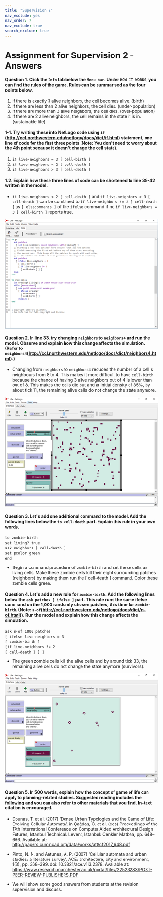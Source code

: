 ```yaml
---
title: "Supervision 2"
nav_exclude: yes
nav_order: 7
nav_exclude: true
search_exclude: true
---
```


# Assignment for Supervision 2 - Answers

#### Question 1. Click the `Info` tab below the `Menu bar`. Under `HOW IT WORKS`, you can find the rules of the game. Rules can be summarised as the four points below. 
1. If there is exactly 3 alive neighbors, the cell becomes alive. (birth)
2. If there are less than 2 alive neighbors, the cell dies. (under-population)
3. If there are more than 3 alive neighbors, the cell dies. (over-population)
4. If there are 2 alive neighbors, the cell remains in the state it is in. (sustainable life)
#### 1-1. Try writing these into NetLogo code using `if` (http://ccl.northwestern.edu/netlogo/docs/dict/if.html) statement, one line of code for the first three points (Note: You don't need to worry about the 4th point because it doesn't change the cell state). 
1. `if live-neighbors = 3 [ cell-birth ]`
2. `if live-neighbors < 2 [ cell-death ]`
3. `if live-neighbors > 3 [ cell-death ]`

#### 1.2. Explain how these three lines of code can be shortened to line 39-42 written in the model.
- `if live-neighbors < 2 [ cell-death ]` and `if live-neighbors > 3 [ cell-death ]` can be combined to `if live-neighbors != 2 [ cell-death ]` as `[ elsecommands ]` of the `ifelse` command if no `if live-neighbors = 3 [ cell-birth ]` reports true.

![](statics/Sup2_gameoflife3.PNG)

#### Question 2. In line 33, try changing `neighbors` to `neighbors4` and run the model. Observe and explain how this change affects the simulation. (Refer to `neighbors4`(http://ccl.northwestern.edu/netlogo/docs/dict/neighbors4.html).)
- Changing from `neighbors` to `neighbors4` reduces the number of a cell's neighbours from 8 to 4. This makes it more difficult to have `cell-birth` because the chance of having 3 alive neighbors out of 4 is lower than out of 8. This makes the cells die out and at initial density of 35%, by about tick 11, the remaining alive cells do not change the state anymore. 

![](statics/Sup2_gameoflife6.PNG)

#### Question 3. Let's add one additional command to the model. Add the following lines below the `to cell-death` part. Explain this rule in your own words.

`to zombie-birth`  
  `set living? true`  
  `ask neighbors [ cell-death ]`  
  `set pcolor green`  
`end`

- Begin a command procedure of `zombie-birth` and set these cells as living cells. Make these zombie cells kill their eight surrounding patches (neighbors) by making them run the [ cell-death ] command. Color these zombie cells green.

#### Question 4. Let's add a new rule for `zombie-birth`. Add the following lines below the `ask patches [ ifelse ]` part. This rule runs the same ifelse command on the 1,000 randomly chosen patches, this time for `zombie-birth`. (Note: `n-of`(http://ccl.northwestern.edu/netlogo/docs/dict/n-of.html)). Run the model and explain how this change affects the simulation.

`ask n-of 1000 patches`  
  `[ ifelse live-neighbors = 3`  
    `[ zombie-birth ]`  
    `[if live-neighbors != 2`  
      `[ cell-death ] ] ]`

- The green zombie cells kill the alive cells and by around tick 33, the remaining alive cells do not change the state anymore (survivors).

![](statics/Sup2_gameoflife7.PNG)

#### Question 5. In 500 words, explain how the concept of game of life can apply to planning-related studies. Suggested reading includes the following and you can also refer to other materials that you find. In-text citation is encouraged. 
- Dounas, T. et al. (2017) ‘Dense Urban Typologies and the Game of Life: Evolving Cellular Automata’, in Çağdaş, G. et al. (eds) Proceedings of the 17th International Conference on Computer Aided Architectural Design Futures, Istanbul Technical. Levent, Istanbul: Cenkler Matbaa, pp. 648–666. Available at: http://papers.cumincad.org/data/works/att/cf2017_648.pdf.
- Pinto, N. N. and Antunes, A. P. (2007) ‘Cellular automata and urban studies: a literature survey’, ACE: architecture, city and environment, 1(3), pp. 368–399. doi: 10.5821/ace.v1i3.2378. Available at: https://www.research.manchester.ac.uk/portal/files/22523283/POST-PEER-REVIEW-PUBLISHERS.PDF

- We will show some good answers from students at the revision supervision and discuss.
